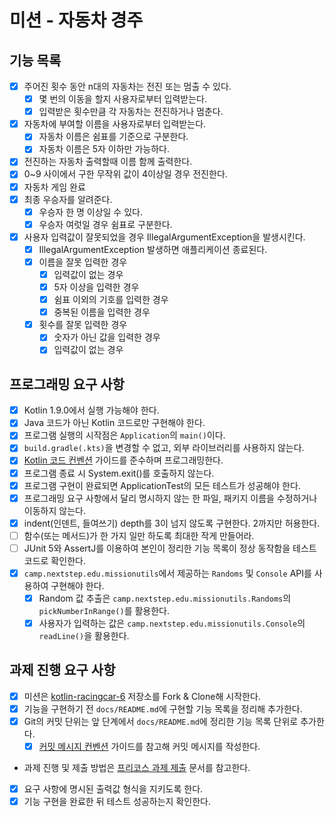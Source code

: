 # 미션 - 자동차 경주

## 기능 목록

- [x] 주어진 횟수 동안 n대의 자동차는 전진 또는 멈출 수 있다.
  - [x] 몇 번의 이동을 할지 사용자로부터 입력받는다.
  - [x] 입력받은 횟수만큼 각 자동차는 전진하거나 멈춘다.
- [x] 자동차에 부여할 이름을 사용자로부터 입력받는다.
  - [x] 자동차 이름은 쉼표를 기준으로 구분한다.
  - [x] 자동차 이름은 5자 이하만 가능하다.
- [x] 전진하는 자동차 출력할때 이름 함께 출력한다.
- [x] 0~9 사이에서 구한 무작위 값이 4이상일 경우 전진한다.
- [x] 자동차 게임 완료
- [x] 최종 우승자를 알려준다.
  - [x] 우승자 한 명 이상일 수 있다.
  - [x] 우승자 여럿일 경우 쉼표로 구분한다.
- [x] 사용자 입력값이 잘못되었을 경우 IllegalArgumentException을 발생시킨다.
  - [x] IllegalArgumentException 발생하면 애플리케이션 종료된다.
  - [x] 이름을 잘못 입력한 경우
    - [x] 입력값이 없는 경우
    - [x] 5자 이상을 입력한 경우
    - [x] 쉼표 이외의 기호를 입력한 경우
    - [x] 중복된 이름을 입력한 경우
  - [x] 횟수를 잘못 입력한 경우
    - [x] 숫자가 아닌 값을 입력한 경우
    - [x] 입력값이 없는 경우

## 프로그래밍 요구 사항

- [x] Kotlin 1.9.0에서 실행 가능해야 한다.
- [x] Java 코드가 아닌 Kotlin 코드로만 구현해야 한다.
- [x] 프로그램 실행의 시작점은 `Application`의 `main()`이다.
- [x] `build.gradle(.kts)`을 변경할 수 없고, 외부 라이브러리를 사용하지 않는다.
- [x] [Kotlin 코드 컨벤션](https://github.com/woowacourse/woowacourse-docs/tree/main/styleguide/kotlin) 가이드를 준수하며 프로그래밍한다.
- [x] 프로그램 종료 시 System.exit()를 호출하지 않는다.
- [x] 프로그램 구현이 완료되면 ApplicationTest의 모든 테스트가 성공해야 한다.
- [x] 프로그래밍 요구 사항에서 달리 명시하지 않는 한 파일, 패키지 이름을 수정하거나 이동하지 않는다.
- [x] indent(인덴트, 들여쓰기) depth를 3이 넘지 않도록 구현한다. 2까지만 허용한다.
- [ ] 함수(또는 메서드)가 한 가지 일만 하도록 최대한 작게 만들어라.
- [ ] JUnit 5와 AssertJ를 이용하여 본인이 정리한 기능 목록이 정상 동작함을 테스트 코드로 확인한다.
- [x] `camp.nextstep.edu.missionutils`에서 제공하는 `Randoms` 및 `Console` API를 사용하여 구현해야 한다.
  - [x] Random 값 추출은 `camp.nextstep.edu.missionutils.Randoms`의 `pickNumberInRange()`를 활용한다.
  - [x] 사용자가 입력하는 값은 `camp.nextstep.edu.missionutils.Console`의 `readLine()`을 활용한다.

## 과제 진행 요구 사항

- [x] 미션은 [kotlin-racingcar-6](https://github.com/woowacourse-precourse/kotlin-racingcar-6) 저장소를 Fork & Clone해 시작한다.
- [x] 기능을 구현하기 전 `docs/README.md`에 구현할 기능 목록을 정리해 추가한다.
- [x] Git의 커밋 단위는 앞 단계에서 `docs/README.md`에 정리한 기능 목록 단위로 추가한다.
  - [x] [커밋 메시지 컨벤션](https://gist.github.com/stephenparish/9941e89d80e2bc58a153) 가이드를 참고해 커밋 메시지를 작성한다.
- 과제 진행 및 제출 방법은 [프리코스 과제 제출](https://github.com/woowacourse/woowacourse-docs/tree/master/precourse) 문서를 참고한다.
- [x] 요구 사항에 명시된 출력값 형식을 지키도록 한다.
- [x] 기능 구현을 완료한 뒤 테스트 성공하는지 확인한다.